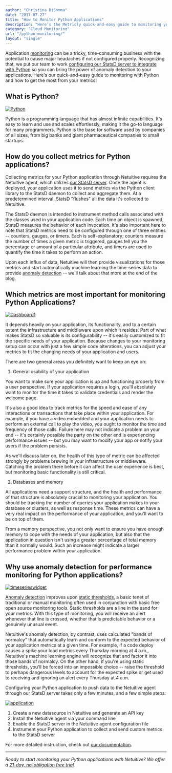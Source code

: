 ```yaml
---
author: "Christina DiSomma"
date: "2017-07-27"
title: "How to Monitor Python Applications"
description: "Here’s the Metricly quick-and-easy guide to monitoring your Python applications, and how to get the most from your metrics!"
category: "Cloud Monitoring"
url: "/python-monitoring/"
layout: "single"
---
```


Application [monitoring](https://www.metricly.com/product) can be a tricky, time-consuming business with the potential to cause major headaches if not configured properly. Recognizing that, we put our team to work [configuring our StatsD server to integrate with Python](https://help.netuitive.com/Content/Misc/Datasources/Netuitive/integrations/python.htm) so you can bring the power of anomaly detection to your applications. Here's our quick-and-easy guide to monitoring with Python and how to get the most from your metrics!

What is Python?
---------------

[![Python](https://www.metricly.com/wp-content/uploads/2016/07/imageedit_1_7254343722.png)](https://www.metricly.com/wp-content/uploads/2016/07/imageedit_1_7254343722.png)

Python is a programming language that has almost infinite capabilities. It's easy to learn and use and scales effortlessly, making it the go-to language for many programmers. Python is the base for software used by companies of all sizes, from big banks and giant pharmaceutical companies to small startups.

How do you collect metrics for Python applications?
---------------------------------------------------

Collecting metrics for your Python application through Netuitive requires the Netuitive agent, which utilizes [our StatsD server](https://help.netuitive.com/Content/Misc/Datasources/new_statsd_datasource.htm). Once the agent is deployed, your application uses it to send metrics via the Python client library to the StatsD daemon to collect and aggregate them. At a predetermined interval, StatsD "flushes" all the data it's collected to Netuitive.

The StatsD daemon is intended to instrument method calls associated with the classes used in your application code. Each time an object is spawned, StatsD measures the behavior of each invocation. It's also important here to note that StatsD metrics need to be configured through one of three entities -- counters, gauges, or timers. Each is self-explanatory; counters measure the number of times a given metric is triggered, gauges tell you the percentage or amount of a particular attribute, and timers are used to quantify the time it takes to perform an action.

Upon each influx of data, Netuitive will then provide visualizations for those metrics and start automatically machine learning the time-series data to provide [anomaly detection](https://www.metricly.com/product/anomaly-detection) -- we'll talk about that more at the end of the blog.

Which metrics are most important for monitoring Python Applications?
--------------------------------------------------------------------

[![Dashboard1](https://www.metricly.com/wp-content/uploads/2016/07/Dashboard1-1024x509.png)](https://www.metricly.com/wp-content/uploads/2016/07/Dashboard1.png)

It depends heavily on your application, its functionality, and to a certain extent the infrastructure and middleware upon which it resides. Part of what makes StatsD so valuable is its configurability -- it's easily customized to fit the specific needs of your application. Because changes to your monitoring setup can occur with just a few simple code alterations, you can adjust your metrics to fit the changing needs of your application and users.

There are two general areas you definitely want to keep an eye on:

1) General usability of your application

You want to make sure your application is up and functioning properly from a user perspective. If your application requires a login, you'll absolutely want to monitor the time it takes to validate credentials and render the welcome page.

It's also a good idea to track metrics for the speed and ease of any interactions or transactions that take place within your application. For example, if you have a video embedded and your application needs to perform an external call to play the video, you ought to monitor the time and frequency of those calls. Failure here may not indicate a problem on your end -- it's certainly possible the party on the other end is experiencing performance issues -- but you may want to modify your app or notify your users if the problem persists.

As we'll discuss later on, the health of this type of metric can be affected strongly by problems brewing in your infrastructure or middleware. Catching the problem there before it can affect the user experience is best, but monitoring basic functionality is still critical.

2) Databases and memory

All applications need a support structure, and the health and performance of that structure is absolutely crucial to monitoring your application. You should be tracking the number of queries your application makes to your database or clusters, as well as response time. These metrics can have a very real impact on the performance of your application, and you'll want to be on top of them.

From a memory perspective, you not only want to ensure you have enough memory to cope with the needs of your application, but also that the application in question isn't using a greater percentage of total memory than it normally would. Such an increase might indicate a larger performance problem within your application.

Why use anomaly detection for performance monitoring for Python applications?
-----------------------------------------------------------------------------

[![timeserieswidget](https://www.metricly.com/wp-content/uploads/2016/07/timeserieswidget-1024x252.png)](https://www.metricly.com/wp-content/uploads/2016/07/timeserieswidget.png)

[Anomaly detection](https://www.metricly.com/category/anomaly-detection) improves upon [static thresholds](https://help.netuitive.com/Content/Performance/Analytics/statis_thresholds.htm), a basic tenet of traditional or manual monitoring often used in conjunction with basic free open source monitoring tools. Static thresholds are a line in the sand for your metrics. With this type of monitoring, you will receive an alert whenever that line is crossed, whether that is predictable behavior or a genuinely unusual event.

Netuitive's anomaly detection, by contrast, uses calculated "bands of normalcy" that automatically learn and conform to the expected behavior of your application metrics at a given time. For example, if a code deploy causes a spike your load metrics every Thursday morning at 4 a.m., Netuitive's machine learning engine will recognize that and factor it into those bands of normalcy. On the other hand, if you're using static thresholds, you'll be forced into an impossible choice -- raise the threshold to perhaps dangerous levels to account for the expected spike or get used to receiving and ignoring an alert every Thursday at 4 a.m.

Configuring your Python application to push data to the Netuitive agent through our StatsD server takes only a few minutes, and a few simple steps:

[![application](https://www.metricly.com/wp-content/uploads/2016/07/application-1024x377.png)](https://www.metricly.com/wp-content/uploads/2016/07/application.png)

1.  Create a new datasource in Netuitive and generate an API key
2.  Install the Netuitive agent via your command line
3.  Enable the StatsD server in the Netuitive agent configuration file
4.  Instrument your Python application to collect and send custom metrics to the StatsD server

For more detailed instruction, check out [our documentation](https://help.netuitive.com/Content/Misc/Datasources/Netuitive/integrations/python.htm).

* * * * *

*Ready to start monitoring your Python applications with Netuitive? We offer a [21-day, no-obligation free trial](https://www.metricly.com/signup).*
